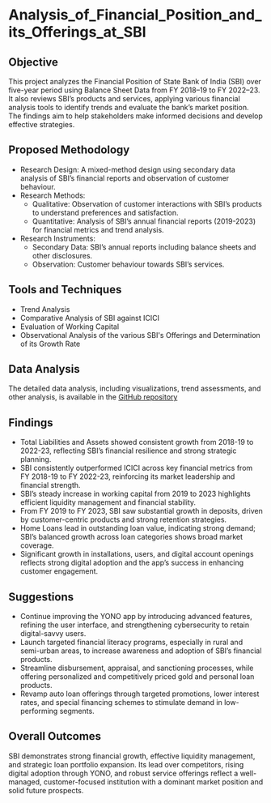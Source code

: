 # Analysis_of_Financial_Position_and_its_Offerings_at_SBI
## Objective
This project analyzes the Financial Position of State Bank of India (SBI) over five-year period using Balance Sheet Data from FY 2018–19 to FY 2022–23. It also reviews SBI’s products and services, applying various financial analysis tools to identify trends and evaluate the bank’s market position. The findings aim to help stakeholders make informed decisions and develop effective strategies.
## Proposed Methodology
- Research Design: A mixed-method design using secondary data analysis of SBI’s financial reports and observation of customer behaviour.
- Research Methods:
    - Qualitative: Observation of customer interactions with SBI’s products to understand preferences and satisfaction.
    - Quantitative: Analysis of SBI’s annual financial reports (2019-2023) for financial metrics and trend analysis.
- Research Instruments:
    - Secondary Data: SBI’s annual reports including balance sheets and other disclosures.
    - Observation: Customer behaviour towards SBI’s services.
## Tools and Techniques
- Trend Analysis
- Comparative Analysis of SBI against ICICI
- Evaluation of Working Capital
- Observational Analysis of the various SBI's Offerings and Determination of its Growth Rate
## Data Analysis
The detailed data analysis, including visualizations, trend assessments, and other analysis, is available in the [GitHub repository](https://github.com/karunyakathir77/Analysis_of_Financial_Position_and_its_Offerings/blob/b1fc7af4bde9950a83a43c1743b8cb838fc951c6/Analysis%20of%20Financial%20Position%20and%20its%20Offerings.pdf)
## Findings
* Total Liabilities and Assets showed consistent growth from 2018-19 to 2022-23, reflecting SBI’s financial resilience and strong strategic planning.
* SBI consistently outperformed ICICI across key financial metrics from FY 2018-19 to FY 2022-23, reinforcing its market leadership and financial strength.
* SBI’s steady increase in working capital from 2019 to 2023 highlights efficient liquidity management and financial stability.
* From FY 2019 to FY 2023, SBI saw substantial growth in deposits, driven by customer-centric products and strong retention strategies.
* Home Loans lead in outstanding loan value, indicating strong demand; SBI’s balanced growth across loan categories shows broad market coverage.
* Significant growth in installations, users, and digital account openings reflects strong digital adoption and the app’s success in enhancing customer engagement.
## Suggestions
* Continue improving the YONO app by introducing advanced features, refining the user interface, and strengthening cybersecurity to retain digital-savvy users.
* Launch targeted financial literacy programs, especially in rural and semi-urban areas, to increase awareness and adoption of SBI’s financial products.
* Streamline disbursement, appraisal, and sanctioning processes, while offering personalized and competitively priced gold and personal loan products.
* Revamp auto loan offerings through targeted promotions, lower interest rates, and special financing schemes to stimulate demand in low-performing segments.
## Overall Outcomes
SBI demonstrates strong financial growth, effective liquidity management, and strategic loan portfolio expansion. Its lead over competitors, rising digital adoption through YONO, and robust service offerings reflect a well-managed, customer-focused institution with a dominant market position and solid future prospects.
